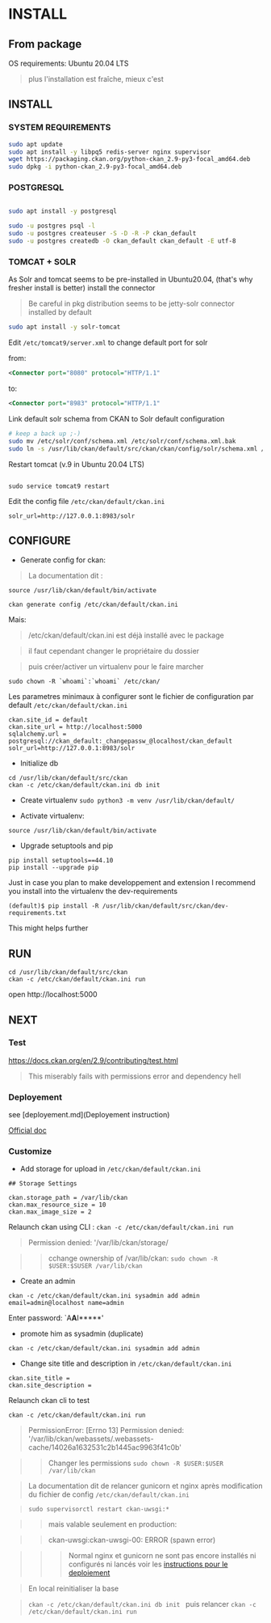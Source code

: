 # INSTALL

## From package

OS requirements: Ubuntu 20.04 LTS

> plus l'installation est fraîche, mieux c'est


## INSTALL

### SYSTEM REQUIREMENTS
```bash
sudo apt update
sudo apt install -y libpq5 redis-server nginx supervisor
wget https://packaging.ckan.org/python-ckan_2.9-py3-focal_amd64.deb
sudo dpkg -i python-ckan_2.9-py3-focal_amd64.deb
```

### POSTGRESQL
```bash

sudo apt install -y postgresql

sudo -u postgres psql -l
sudo -u postgres createuser -S -D -R -P ckan_default
sudo -u postgres createdb -O ckan_default ckan_default -E utf-8
```

### TOMCAT + SOLR

As Solr and tomcat seems to be pre-installed in Ubuntu20.04, (that's why fresher install is better)
install the connector
> Be careful in pkg distribution seems to be jetty-solr connector installed by default 

```bash
sudo apt install -y solr-tomcat
```

Edit `/etc/tomcat9/server.xml` to change default port for solr

from:

```xml
<Connector port="8080" protocol="HTTP/1.1"
```

to:
```xml
<Connector port="8983" protocol="HTTP/1.1"
```

Link default solr schema from CKAN to Solr default configuration

```bash
# keep a back up ;-)
sudo mv /etc/solr/conf/schema.xml /etc/solr/conf/schema.xml.bak
sudo ln -s /usr/lib/ckan/default/src/ckan/ckan/config/solr/schema.xml /etc/solr/conf/schema.xml
```

Restart tomcat (v.9 in Ubuntu 20.04 LTS)
```

sudo service tomcat9 restart

```
Edit the config file `/etc/ckan/default/ckan.ini`
```
solr_url=http://127.0.0.1:8983/solr
```


## CONFIGURE

* Generate config for ckan:

> La documentation dit :

`source /usr/lib/ckan/default/bin/activate`

`ckan generate config /etc/ckan/default/ckan.ini`

Mais: 

> /etc/ckan/default/ckan.ini est déjà installé avec le package 

> il faut cependant changer le propriétaire du dossier 

> puis créer/activer un virtualenv pour le faire marcher

```
sudo chown -R `whoami`:`whoami` /etc/ckan/
```

Les parametres minimaux à configurer sont le fichier de configuration par default  `/etc/ckan/default/ckan.ini`

```
ckan.site_id = default
ckan.site_url = http://localhost:5000
sqlalchemy.url = postgresql://ckan_default:_changepassw_@localhost/ckan_default
solr_url=http://127.0.0.1:8983/solr
```


* Initialize db
```
cd /usr/lib/ckan/default/src/ckan
ckan -c /etc/ckan/default/ckan.ini db init
```

* Create virtualenv
`sudo python3 -m venv /usr/lib/ckan/default/`

* Activate virtualenv:

`source /usr/lib/ckan/default/bin/activate`

* Upgrade setuptools and pip
```
pip install setuptools==44.10
pip install --upgrade pip
```

Just in case you plan to make developpement and extension 
I recommend you install into the virtualenv the dev-requirements

`(default)$ pip install -R /usr/lib/ckan/default/src/ckan/dev-requirements.txt`

This might helps further

## RUN

```
cd /usr/lib/ckan/default/src/ckan
ckan -c /etc/ckan/default/ckan.ini run
```

open http://localhost:5000

## NEXT

### Test

https://docs.ckan.org/en/2.9/contributing/test.html

> This miserably fails with permissions error and dependency hell

### Deployement

see [deployement.md](Deployement instruction)

[Official doc ](https://docs.ckan.org/en/2.9/maintaining/installing/deployment.html)

### Customize


* Add storage for upload in `/etc/ckan/default/ckan.ini`

```
## Storage Settings

ckan.storage_path = /var/lib/ckan
ckan.max_resource_size = 10
ckan.max_image_size = 2
```

Relaunch ckan using CLI :
`ckan -c /etc/ckan/default/ckan.ini run`
> Permission denied: '/var/lib/ckan/storage/

>> cchange ownership of /var/lib/ckan:
>> `sudo chown -R $USER:$SUSER /var/lib/ckan`

* Create an admin

```
ckan -c /etc/ckan/default/ckan.ini sysadmin add admin email=admin@localhost name=admin
```
Enter password: `A****A****I*****'

* promote him as sysadmin (duplicate)

`ckan -c /etc/ckan/default/ckan.ini sysadmin add admin`

* Change site title and description in `/etc/ckan/default/ckan.ini`

```
ckan.site_title = 
ckan.site_description = 
```
Relaunch ckan cli to test

`ckan -c /etc/ckan/default/ckan.ini run`

> PermissionError: [Errno 13] Permission denied: '/var/lib/ckan/webassets/.webassets-cache/14026a1632531c2b1445ac9963f41c0b'

>> Changer les permissions `sudo chown -R $USER:$USER /var/lib/ckan`

> La documentation dit de relancer gunicorn et nginx après modification du fichier de config `/etc/ckan/default/ckan.ini`

> `sudo supervisorctl restart ckan-uwsgi:*`

>> mais valable seulement en production:

>> ckan-uwsgi:ckan-uwsgi-00: ERROR (spawn error)

>>> Normal nginx et gunicorn ne sont pas encore installés ni configurés ni lancés 
>>> voir les [instructions pour le deploiement](https://docs.ckan.org/en/2.9/maintaining/installing/deployment.html) 

> En local reinitialiser la base

> `ckan -c /etc/ckan/default/ckan.ini db init `
puis relancer
`ckan -c /etc/ckan/default/ckan.ini run ` 